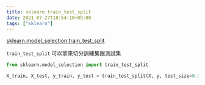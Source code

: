 ```yaml
---
title: sklearn train_test_split
date: 2021-07-27T18:54:10+09:00
tags: ["sklearn"]
---
```

[sklearn.model_selection.train_test_split](https://scikit-learn.org/stable/modules/generated/sklearn.model_selection.train_test_split.html)

`train_test_split` 可以拿來切分訓練集跟測試集

```python
from sklearn.model_selection import train_test_split

X_train, X_test, y_train, y_test = train_test_split(X, y, test_size=0.33, random_state=42)
```
